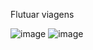 Flutuar viagens

![image](https://github.com/user-attachments/assets/91be36c8-debd-4245-9ece-f08f9cf19df7)
![image](https://github.com/user-attachments/assets/4fe10207-faa4-4800-b1dc-84f61efd262d)

